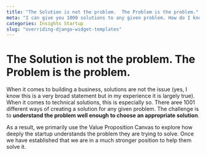 ```yaml
---
title: "The Solution is not the problem.  The Problem is the problem."
meta: "I can give you 1000 solutions to any given problem. How do I know if any of them are the solution?"
categories: Insights Startup
slug: "overriding-django-widget-templates"
---
```


# The Solution is not the problem.  The Problem is the problem.

When it comes to building a business, solutions are not the issue (yes, I know this is a very broad statement but in my experience it is largely true). When it comes to technical solutions, this is especially so.  There aree 1001 different ways of creating a solution for any given problem.  The challenge is to **understand the problem well enough to choose an appropriate solution**.

As a result, we primarily use the Value Proposition Canvas to explore how deeply the startup understands the problem they are trying to solve. Once we have established that we are in a much stronger position to help them solve it.

